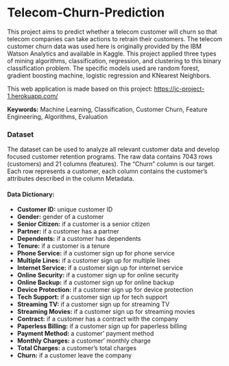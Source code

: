 # Telecom-Churn-Prediction

This project aims to predict whether a telecom customer will churn so that telecom companies can take actions to retrain their customers. The telecom customer churn data was used here is originally provided by the IBM Watson Analytics and available in Kaggle. This project applied three types of mining algorithms, classification, regression, and clustering to this binary classification problem. The specific models used are random forest, gradient boosting machine, logistic regression and KNearest Neighbors.

This web application is made based on this project: https://jc-project-1.herokuapp.com/

<b>Keywords:</b> Machine Learning, Classification, Customer Churn, Feature Engineering, Algorithms, Evaluation

### Dataset
The dataset can be used to analyze all relevant customer data and develop focused customer retention programs. The raw data contains 7043 rows (customers) and 21 columns (features). The “Churn” column is our target. Each row represents a customer, each column contains the customer’s attributes described in the column Metadata. 

#### Data Dictionary:

- <b>Customer ID:</b>             unique customer ID
- <b>Gender:</b>                      gender of a customer 
- <b>Senior Citizen:</b>           if a customer is a senior citizen 
- <b>Partner:</b>                      if a customer has a partner
- <b>Dependents:</b>              if a customer has dependents
- <b>Tenure:</b>                       if a customer is a tenure
- <b>Phone Service:</b>           if a customer sign up for phone service 
- <b>Multiple Lines:</b>            if a customer sign up for multiple lines
- <b>Internet Service:</b>         if a customer sign up for internet service
- <b>Online Security:</b>          if a customer sign up for online security
- <b>Online Backup:</b>           if a customer sign up for online backup
- <b>Device Protection:</b>      if a customer sign up for device protection
- <b>Tech Support:</b>             if a customer sign up for tech support 
- <b>Streaming TV:</b>            if a customer sign up for streaming TV 
- <b>Streaming Movies:</b>      if a customer sign up for streaming movies
- <b>Contract:</b>                     if a customer has a contract with the company 
- <b>Paperless Billing:</b>        if a customer sign up for paperless billing 
- <b>Payment Method:</b>        a customer’ payment method 
- <b>Monthly Charges:</b>        a customer’ monthly charge 
- <b>Total Charges:</b>             a customer’s total charges 
- <b>Churn:</b>                         if a customer leave the company 

